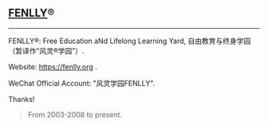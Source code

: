 ## [FENLLY](https://fenlly.org)®
---

FENLLY®: Free Education aNd Lifelong Learning Yard, 自由教育与终身学园（暂译作“风灵®学园”）.

Website: https://fenlly.org .

WeChat Official Account: "风灵学园FENLLY".

Thanks!

> From 2003-2008 to present.
